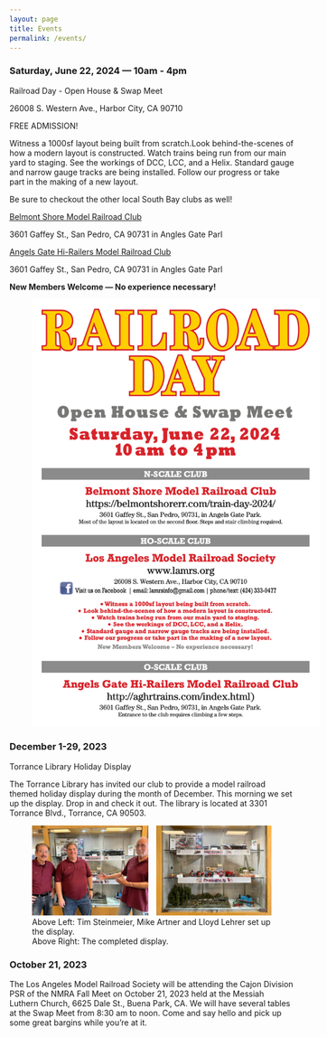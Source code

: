 ```yaml
---
layout: page
title: Events
permalink: /events/
---
```


<h3>Saturday, June 22, 2024 &mdash; 10am - 4pm</h3>
Railroad Day - Open House & Swap Meet

26008 S. Western Ave., Harbor City, CA 90710

<span class="red">FREE ADMISSION!</span>

Witness a 1000sf layout being built from scratch.Look behind-the-scenes of how a modern layout is constructed.
Watch trains being run from our main yard to staging.
See the workings of DCC, LCC, and a Helix.
Standard gauge and narrow gauge tracks are being installed. Follow our progress or take part in the making of a new layout.

Be sure to checkout the other local South Bay clubs as well!

[Belmont Shore Model Railroad Club](https://belmontshorerr.com/train-day-2024/)

3601 Gaffey St., San Pedro, CA 90731 in Angles Gate Parl

[Angels Gate Hi-Railers Model Railroad Club](http://aghrtrains.com/index.html)

3601 Gaffey St., San Pedro, CA 90731 in Angles Gate Parl

<strong>New Members Welcome &mdash; No experience necessary!</strong>

<figure>
  <div class="red-border" style="margin-left: auto; margin-right: auto; width: 510px">
    <a href="/assets/documents/events/LAMRS_Railroad_Day_Flyer_2024.pdf">
      <img src="/assets/images/events/railroad-day.png" alt="Open House & Swap Meet">
    </a>
  </div>
</figure>

<h3>December 1-29, 2023</h3>
Torrance Library Holiday Display

The Torrance Library has invited our club to provide a model railroad themed holiday display during the month of December. This morning we set up the display. Drop in and check it out. The library is located at 3301 Torrance Blvd., Torrance, CA 90503.

<figure>
  <div style="display:flex">
    <div style="flex: 1.2917; margin: 0 0.5em 0 0" class="red-border">
      <a href="/assets/images/events/01.jpg">
        <img src="/assets/images/events/01.jpg" alt="Tim Steinmeier, Mike Artner and Lloyd Lehrer set up the display.">
      </a>
      </div>
    <div style="flex: 1.2843; margin: 0 0 0 0.5em" class="red-border">
      <a href="/assets/images/events/02.jpg">
        <img src="/assets/images/events/02.jpg" alt="The completed display">
      </a>
    </div>
  </div>
  <figcaption>
    Above Left: Tim Steinmeier, Mike Artner and Lloyd Lehrer set up the display.
    <br>
    Above Right: The completed display.
  </figcaption>
</figure>

<h3>October 21, 2023</h3>
The Los Angeles Model Railroad Society will be attending the Cajon Division PSR of the NMRA Fall Meet on October 21, 2023 held at the Messiah Luthern Church, 6625 Dale St., Buena Park, CA. We will have several tables at the Swap Meet from 8:30 am to noon. Come and say hello and pick up some great bargins while you’re at it.
